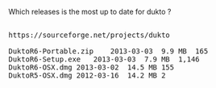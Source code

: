 Which releases is the most up to date for dukto ?

<pre>

https://sourceforge.net/projects/dukto

DuktoR6-Portable.zip	2013-03-03	9.9 MB	165
DuktoR6-Setup.exe	2013-03-03	7.9 MB	1,146
DuktoR6-OSX.dmg	2013-03-02	14.5 MB	155
DuktoR5-OSX.dmg	2012-03-16	14.2 MB	2

</pre>
